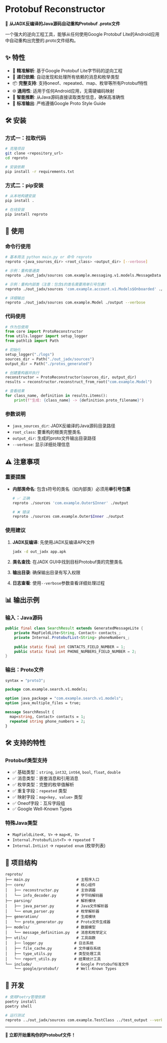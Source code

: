 # Protobuf Reconstructor

🔧 **从JADX反编译的Java源码自动重构Protobuf .proto文件**

一个强大的逆向工程工具，能够从任何使用Google Protobuf Lite的Android应用中自动重构出完整的.proto文件结构。

## ✨ 特性

- 🎯 **精准解析**: 基于Google Protobuf Lite字节码的逆向工程
- 🔄 **递归依赖**: 自动发现和处理所有依赖的消息和枚举类型
- 📦 **完整支持**: 支持oneof、repeated、map、枚举等所有Protobuf特性
- 🌐 **通用性**: 适用于任何Android应用，无需硬编码映射
- 🧠 **智能推断**: 从Java源码直接读取类型信息，确保高准确性
- 📝 **标准输出**: 严格遵循Google Proto Style Guide

## 🛠️ 安装

### 方式一：拉取代码
```bash
# 克隆项目
git clone <repository_url>
cd reproto

# 安装依赖
pip install -r requirements.txt
```

### 方式二：pip安装
```bash
# 从本地构建安装
pip install .

# 在线安装
pip install reproto
```

## 📖 使用

### 命令行使用
```bash
# 基本用法 python main.py or 命令 reproto
reproto <java_sources_dir> <root_class> <output_dir> [--verbose]

# 示例：重构普通类
reproto ./out_jadx/sources com.example.messaging.v1.models.MessageData ./protos_generated

# 示例：重构内部类（注意：包含$的类名需要用单引号包裹）
reproto ./out_jadx/sources 'com.example.account.v1.Models$Onboarded' ./output

# 详细输出
reproto ./out_jadx/sources com.example.Model ./output --verbose
```

### 代码使用
```python
# 作为包使用
from core import ProtoReconstructor
from utils.logger import setup_logger
from pathlib import Path

# 初始化
setup_logger("./logs")
sources_dir = Path("./out_jadx/sources")
output_dir = Path("./protos_generated")

# 创建重构器并执行
reconstructor = ProtoReconstructor(sources_dir, output_dir)
results = reconstructor.reconstruct_from_root("com.example.Model")

# 查看结果
for class_name, definition in results.items():
    print(f"生成: {class_name} -> {definition.proto_filename}")
```

### 参数说明
- `java_sources_dir`: JADX反编译的Java源码目录路径
- `root_class`: 要重构的根类完整类名
- `output_dir`: 生成的proto文件输出目录路径
- `--verbose`: 显示详细处理信息

## ⚠️ 注意事项

### 重要提醒
- **内部类命名**: 包含`$`符号的类名（如内部类）必须用**单引号包裹**
  ```bash
  # ✅ 正确
  reproto ./sources 'com.example.Outer$Inner' ./output
  
  # ❌ 错误
  reproto ./sources com.example.Outer$Inner ./output
  ```

### 使用建议
1. **JADX反编译**: 先使用JADX反编译APK文件
   ```bash
   jadx -d out_jadx app.apk
   ```

2. **类名查找**: 在JADX GUI中找到目标Protobuf类的完整类名

3. **输出目录**: 确保输出目录有写入权限

4. **日志查看**: 使用`--verbose`参数查看详细处理过程

## 📊 输出示例

### 输入：Java源码
```java
public final class SearchResult extends GeneratedMessageLite {
    private MapFieldLite<String, Contact> contacts_;
    private Internal.ProtobufList<String> phoneNumbers_;
    
    public static final int CONTACTS_FIELD_NUMBER = 1;
    public static final int PHONE_NUMBERS_FIELD_NUMBER = 2;
}
```

### 输出：Proto文件
```protobuf
syntax = "proto3";

package com.example.search.v1.models;

option java_package = "com.example.search.v1.models";
option java_multiple_files = true;

message SearchResult {
  map<string, Contact> contacts = 1;
  repeated string phone_numbers = 2;
}
```

## 🛠️ 支持的特性

### Protobuf类型支持
- ✅ 基础类型：`string`, `int32`, `int64`, `bool`, `float`, `double`
- ✅ 消息类型：嵌套消息和引用消息
- ✅ 枚举类型：完整的枚举值解析
- ✅ 重复字段：`repeated` 类型
- ✅ 映射字段：`map<key, value>` 类型
- ✅ Oneof字段：互斥字段组
- ✅ Google Well-Known Types

### 特殊Java类型
- `MapFieldLite<K, V>` → `map<K, V>`
- `Internal.ProtobufList<T>` → `repeated T`
- `Internal.IntList` → `repeated enum` (枚举列表)

## 📁 项目结构

```
reproto/
├── main.py                     # 主程序入口
├── core/                       # 核心组件
│   ├── reconstructor.py        # 主协调器
│   └── info_decoder.py         # 字节码解码器
├── parsing/                    # 解析模块
│   ├── java_parser.py          # Java文件解析器
│   └── enum_parser.py          # 枚举解析器
├── generation/                 # 生成模块
│   └── proto_generator.py      # Proto文件生成器
├── models/                     # 数据模型
│   └── message_definition.py   # 消息和枚举定义
├── utils/                      # 工具函数
│   ├── logger.py              # 日志系统
│   ├── file_cache.py          # 文件缓存系统
│   ├── type_utils.py          # 类型处理工具
│   └── report_utils.py        # 结果统计工具
└── include/                    # Google Protobuf标准文件
    └── google/protobuf/        # Well-Known Types
```

## 🔧 开发

```bash
# 使用Poetry管理依赖
poetry install
poetry shell

# 运行测试
reproto ../out_jadx/sources com.example.TestClass ../test_output --verbose
```

---

**🚀 立即开始重构你的Protobuf文件！**
